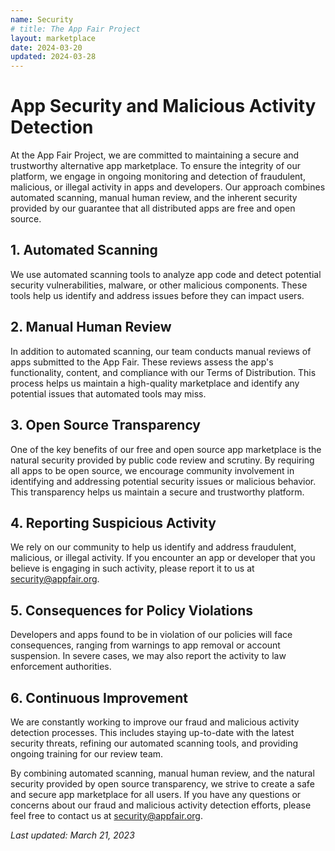 ```yaml
---
name: Security
# title: The App Fair Project
layout: marketplace
date: 2024-03-20
updated: 2024-03-28
---
```


# App Security and Malicious Activity Detection

At the App Fair Project, we are committed to maintaining a secure and trustworthy alternative app marketplace. To ensure the integrity of our platform, we engage in ongoing monitoring and detection of fraudulent, malicious, or illegal activity in apps and developers. Our approach combines automated scanning, manual human review, and the inherent security provided by our guarantee that all distributed apps are free and open source.

## 1. Automated Scanning

We use automated scanning tools to analyze app code and detect potential security vulnerabilities, malware, or other malicious components. These tools help us identify and address issues before they can impact users.

## 2. Manual Human Review

In addition to automated scanning, our team conducts manual reviews of apps submitted to the App Fair. These reviews assess the app's functionality, content, and compliance with our Terms of Distribution. This process helps us maintain a high-quality marketplace and identify any potential issues that automated tools may miss.

## 3. Open Source Transparency

One of the key benefits of our free and open source app marketplace is the natural security provided by public code review and scrutiny. By requiring all apps to be open source, we encourage community involvement in identifying and addressing potential security issues or malicious behavior. This transparency helps us maintain a secure and trustworthy platform.

## 4. Reporting Suspicious Activity

We rely on our community to help us identify and address fraudulent, malicious, or illegal activity. If you encounter an app or developer that you believe is engaging in such activity, please report it to us at [security@appfair.org](mailto:security@appfair.org).

## 5. Consequences for Policy Violations

Developers and apps found to be in violation of our policies will face consequences, ranging from warnings to app removal or account suspension. In severe cases, we may also report the activity to law enforcement authorities.

## 6. Continuous Improvement

We are constantly working to improve our fraud and malicious activity detection processes. This includes staying up-to-date with the latest security threats, refining our automated scanning tools, and providing ongoing training for our review team.

By combining automated scanning, manual human review, and the natural security provided by open source transparency, we strive to create a safe and secure app marketplace for all users. If you have any questions or concerns about our fraud and malicious activity detection efforts, please feel free to contact us at [security@appfair.org](mailto:security@appfair.org).

*Last updated: March 21, 2023*
